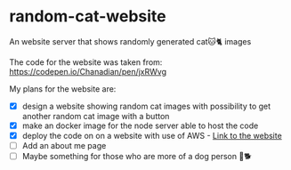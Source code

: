 # random-cat-website
An website server that shows randomly generated cat🐱🐈 images

The code for the website was taken from:
https://codepen.io/Chanadian/pen/jxRWvg

My plans for the website are:
- [x] design a website showing random cat images with possibility to get another random cat image with a button
- [x] make an docker image for the node server able to host the code
- [x] deploy the code on on a website with use of AWS - [Link to the website](http://ec2-54-236-91-141.compute-1.amazonaws.com:8080/)
- [ ] Add an about me page
- [ ] Maybe something for those who are more of a dog person 🐶🐕
